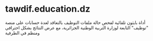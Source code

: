 # tawdif.education.dz
​أداة بايثون تلقائية لفحص حالة ملفات التوظيف بالتعاقد لعدة حسابات على منصة "توظيف" التابعة لوزارة التربية الوطنية الجزائرية، مع عرض النتائج بشكل احترافي ومنظم في الطرفية
